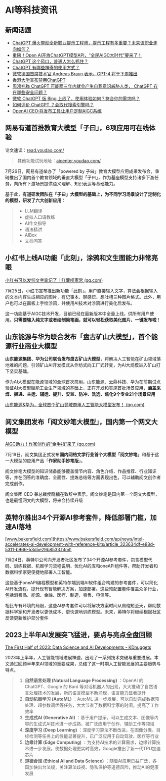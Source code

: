 # AI等科技资讯

## 新闻话题

* [ChatGPT 爆火带动全新职业提示工程师，提示工程有多重要？未来该职业走向如何？](https://www.zhihu.com/question/585294957)
* [重磅！Open AI开放ChatGPT模型API，“全民AIGC大时代”要来了！](https://mp.weixin.qq.com/s/TQTjLvmRNp3fuBzDmeatwQ)
* [ChatGPT 这个风口，普通人怎么抓住？](https://www.zhihu.com/question/582326598)
* [ChatGPT 有哪些神奇的使用方式？](https://www.zhihu.com/question/570729170)
* [微软德国首席技术官 Andreas Braun 表示，GPT-4 将于下周推出](https://mp.weixin.qq.com/s/yo47lOtUGMMtOBPT4XqqpA)
* [香港大学宣布禁用ChatGPT](https://m.weibo.cn/status/4870616702788642?sudaref=hf0y97ff1r.feishu.cn)
* [周鸿祎称 ChatGPT 可能两三年内就会产生自我意识威胁人类， ChatGPT 存在哪些安全问题？](https://www.zhihu.com/question/585757225?utm_campaign=Sharon&utm_medium=social&utm_oi=792817096856842240&utm_psn=1612465296727666688&utm_source=wechat_session&utm_content=group3_supplementQuestions)
* [微软 ChatGPT 版 Bing 上线了，使用体验如何？符合你的需求吗？](https://www.zhihu.com/question/583588366)
* [如何评价 ChatGPT ？会取代搜索引擎吗？](https://www.zhihu.com/question/570062224)
* [OpenAI CEO:将发布工具让用户定制AIGC系统](https://m.163.com/tech/article/HVF0CG7A00097U7T.html?spss=adap_pc)

## 网易有道首推教育大模型「子曰」，6项应用可在线体验

论文速读：[read.youdao.com/](https://read.youdao.com/)

> 其他功能试玩地址：[aicenter.youdao.com/](https://aicenter.youdao.com/)

7月26日，网易有道举办了「powered by 子曰」教育大模型应用成果发布会，重磅推出了国内首个教育领域的垂直大模型「子曰」，作为基座模型支持诸多下游任务，向所有下游场景提供语义理解、知识表达等基础能力。

基于此，**有道研发团队在「子曰」大模型的基础上，为不同学习场景设计了定制化的模型，研发了六大创新应用**：

> - LLM翻译
> - 虚拟人口语教练
> - AI作文指导
> - 语法精讲
> - AIBox
> - 文档问答

## 小红书上线AI功能「此刻」，涂鸦和文生图能力非常亮眼

[小红书可以发纯文字笔记了｜红薯唠家常 (qq.com)](https://mp.weixin.qq.com/s/0OlMR1wd5i02RqTgfPaAuQ)

7月25日，小红书宣布推出新功能「此刻」。用户直接输入文字，算法会根据输入的文本内容生成相应的图片，有记事本、聊感悟、想吐槽三种图片格式。此外，用户也可以在画板上手绘涂鸦，并使用AI技术对涂鸦进行美化后发布。

这一功能基于AIGC技术开发，目前已经在最新版本中全量上线，供所有用户使用。**只需要输入纯文字或者绘制简笔画，就可以轻松获取美化图片、一键发布啦！**

## 山东能源与华为联合发布「盘古矿山大模型」，首个能源行业商业大模型

**山东能源集团、华为公司联合发布盘古矿山大模型**，将解决人工智能在矿山领域落地难的问题，引领矿山AI开发模式从作坊式向工厂式转变，为AI大规模进入矿山打下坚实基础。

作为AI大模型在能源领域的全球首次商用，山东能源、云鼎科技、华为在前期试点验证AI大模型赋能工业生产领域的基础上，正在开发和实施首批场景应用，**涵盖采煤、掘进、主运、辅运、提升、安监、防冲、洗选、焦化9个专业21个场景应用** 

[山东能源&华为，全球首个矿山领域商用人工智能大模型发布！ (qq.com)](https://mp.weixin.qq.com/s/pLqnqh1lWe2ueiKjyNI4gw)

## 阅文集团发布「阅文妙笔大模型」，国内第一个网文大模型

[AIGC助力！作家创作的“金手指”来了 (qq.com)](https://mp.weixin.qq.com/s/wBoCUSt5NVPxnpCC_hqXbg)

7月19日，阅文集团正式发布**国内网络文学行业首个大模型「阅文妙笔**」和基于这一大模型的应用产品「**作家助手妙笔版**」。

阅文妙笔大模型的知识储备能够覆盖情节内容、角色介绍、作品推荐、行业知识等，并在回答的准确度、全面性、提炼总结等方面表现出色，可以辅助阅文创作者完成创作。

阅文集团 CEO 兼总裁侯晓楠在致辞中表示，阅文妙笔是国内第一个网文大模型，也是最懂网文的大模型，将来会持续升级

## 英特尔推出34个开源AI参考套件，降低部署门槛，加速AI落地

[www.bakersfield.com](https://www.bakersfield.com/ap/news/intel-accelerates-ai-development-with-reference-kits/article_323634df-e88d-5311-b966-53d5e29b8533.html)

7月24日，英特尔公司向开发者社区发布了34个开源AI参考套件，包含模型代码、训练数据、机器学习流程说明、优化AI的库和oneAPI组件等，帮助开发者和数据科学家更便捷地部署人工智能。

这些基于oneAPI编程模型和英特尔端到端AI软件组合构建的参考套件，可以简化AI开发流程，提升现有智能解决方案，加速部署。这些预配置套件覆盖众多行业，包括消费品、能源、金融、医疗、制造、零售、电信等。

相比专有环境的局限，这些AI参考套件可以将解决方案时间从周缩短至天，帮助数据科学家和开发者以更低成本、更快速地训练模型。未来，英特尔将继续根据社区反馈更新维护部分套件

## 2023上半年AI发展突飞猛进，要点与亮点全盘回顾

[The First Half of 2023: Data Science and AI Developments - KDnuggets](https://www.kdnuggets.com/2023/07/first-half-2023-data-science-ai-developments.html)

2023年上半年，人工智能领域进展神速，出现了一系列技术突破与重要进展。本文通过回顾半年来AI领域的重要成果，总结了这一时期人工智能发展的主要趋势与特点。

> 1. **自然语言处理 (Natural Language Processing)** ：OpenAI 的 ChatGPT、Google 的 Bard 等对话机器人的出现，大大推动了自然语言处理技术的发展，新的语言模型不断涌现，语言能力显著提升
> 2. **自动机器学习 (AutoML)** ：AutoML 进一步发展，可以自动完成数据预处理、超参数调优等任务，大大节省了数据科学家的时间，提高了工作效率
> 3. **生成式AI (Generative AI)** ：基于用户提示，可以生成文本、图像等内容的生成式AI技术进一步成熟，被广泛应用于创作、辅助工作等领域
> 4. **深度学习 (Deep Learning)** ：深度学习算法不断改进，在图像分类、目标检测等任务上的性能显著提升，已广泛应用于自动驾驶、医疗等行业
> 5. **边缘计算 (Edge Computing)** ：为支持AI技术的计算需求，边缘计算技术进一步发展，使数据处理更实时高效，Google推出了新一代TPU加速芯片
> 6. **道德合规 (Ethical AI and Data Science)** ：随着AI应用日益广泛，各国加快出台法规，关注算法歧视、隐私保护等道德风险，推动AI的健康发展
